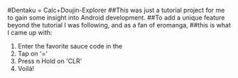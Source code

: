#Dentaku = Calc+Doujin-Explorer
##This was just a tutorial project for me to gain some insight into Android development. 
##To add a unique feature beyond the tutorial I was following, and as a fan of eromanga, 
##this is what I came up with:

1. Enter the favorite sauce code in the
2. Tap on '='
3. Press n Hold on 'CLR'
4. Voilà!